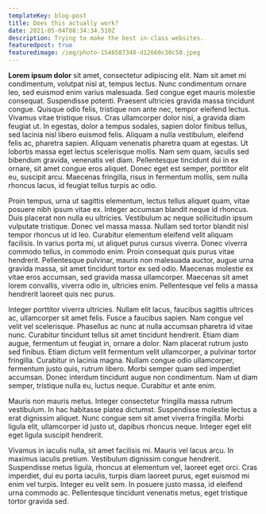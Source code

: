 ```yaml
---
templateKey: blog-post
title: Does this actually work?
date: 2021-05-04T08:34:34.510Z
description: Trying to make the best in-class websites.
featuredpost: true
featuredimage: /img/photo-1546587348-d12660c30c50.jpeg
---
```

**Lorem ipsum dolor** sit amet, consectetur adipiscing elit. Nam sit amet mi condimentum, volutpat nisi at, tempus lectus. Nunc condimentum ornare leo, sed euismod enim varius malesuada. Sed congue eget mauris molestie consequat. Suspendisse potenti. Praesent ultricies gravida massa tincidunt congue. Quisque odio felis, tristique non ante nec, tempor eleifend lectus. Vivamus vitae tristique risus. Cras ullamcorper dolor nisi, a gravida diam feugiat ut. In egestas, dolor a tempus sodales, sapien dolor finibus tellus, sed lacinia nisl libero euismod felis. Aliquam a nulla vestibulum, eleifend felis ac, pharetra sapien. Aliquam venenatis pharetra quam at egestas. Ut lobortis massa eget lectus scelerisque mollis. Nam sem quam, iaculis sed bibendum gravida, venenatis vel diam. Pellentesque tincidunt dui in ex ornare, sit amet congue eros aliquet. Donec eget est semper, porttitor elit eu, suscipit arcu. Maecenas fringilla, risus in fermentum mollis, sem nulla rhoncus lacus, id feugiat tellus turpis ac odio.

Proin tempus, urna ut sagittis elementum, lectus tellus aliquet quam, vitae posuere nibh ipsum vitae ex. Integer accumsan blandit neque id rhoncus. Duis placerat non nulla eu ultricies. Vestibulum ac neque sollicitudin ipsum vulputate tristique. Donec vel massa massa. Nullam sed tortor blandit nisl tempor rhoncus ut id leo. Curabitur elementum eleifend velit aliquam facilisis. In varius porta mi, ut aliquet purus cursus viverra. Donec viverra commodo tellus, in commodo enim. Proin consequat quis purus vitae hendrerit. Pellentesque pulvinar, mauris non malesuada auctor, augue urna gravida massa, sit amet tincidunt tortor ex sed odio. Maecenas molestie ex vitae eros accumsan, sed gravida massa ullamcorper. Maecenas sit amet lorem convallis, viverra odio in, ultricies enim. Pellentesque vel felis a massa hendrerit laoreet quis nec purus.

Integer porttitor viverra ultricies. Nullam elit lacus, faucibus sagittis ultrices ac, ullamcorper sit amet felis. Fusce a faucibus sapien. Nam congue vel velit vel scelerisque. Phasellus ac nunc at nulla accumsan pharetra id vitae nunc. Curabitur tincidunt tellus sit amet tincidunt hendrerit. Etiam diam augue, fermentum ut feugiat in, ornare a dolor. Nam placerat rutrum justo sed finibus. Etiam dictum velit fermentum velit ullamcorper, a pulvinar tortor fringilla. Curabitur in lacinia magna. Nullam congue odio ullamcorper, fermentum justo quis, rutrum libero. Morbi semper quam sed imperdiet accumsan. Donec interdum tincidunt augue non condimentum. Nam ut diam semper, tristique nulla eu, luctus neque. Curabitur et ante enim.

Mauris non mauris metus. Integer consectetur fringilla massa rutrum vestibulum. In hac habitasse platea dictumst. Suspendisse molestie lectus a erat dignissim aliquet. Nunc congue sem sit amet viverra fringilla. Morbi ligula elit, ullamcorper id justo ut, dapibus rhoncus neque. Integer eget elit eget ligula suscipit hendrerit.

Vivamus in iaculis nulla, sit amet facilisis mi. Mauris vel lacus arcu. In maximus iaculis pretium. Vestibulum dignissim congue hendrerit. Suspendisse metus ligula, rhoncus at elementum vel, laoreet eget orci. Cras imperdiet, dui eu porta iaculis, turpis diam laoreet purus, eget euismod mi enim vel turpis. Integer eu velit sem. In posuere justo massa, id eleifend urna commodo ac. Pellentesque tincidunt venenatis metus, eget tristique tortor gravida sed.